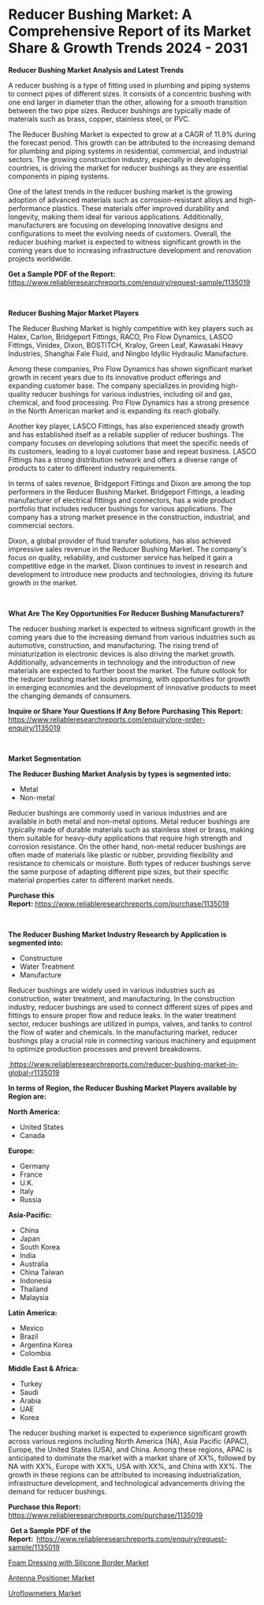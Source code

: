<p><h1>Reducer Bushing Market: A Comprehensive Report of its Market Share & Growth Trends 2024 - 2031</h1></p><p><strong>Reducer Bushing Market Analysis and Latest Trends</strong></p>
<p><p>A reducer bushing is a type of fitting used in plumbing and piping systems to connect pipes of different sizes. It consists of a concentric bushing with one end larger in diameter than the other, allowing for a smooth transition between the two pipe sizes. Reducer bushings are typically made of materials such as brass, copper, stainless steel, or PVC.</p><p>The Reducer Bushing Market is expected to grow at a CAGR of 11.9% during the forecast period. This growth can be attributed to the increasing demand for plumbing and piping systems in residential, commercial, and industrial sectors. The growing construction industry, especially in developing countries, is driving the market for reducer bushings as they are essential components in piping systems.</p><p>One of the latest trends in the reducer bushing market is the growing adoption of advanced materials such as corrosion-resistant alloys and high-performance plastics. These materials offer improved durability and longevity, making them ideal for various applications. Additionally, manufacturers are focusing on developing innovative designs and configurations to meet the evolving needs of customers. Overall, the reducer bushing market is expected to witness significant growth in the coming years due to increasing infrastructure development and renovation projects worldwide.</p></p>
<p><strong>Get a Sample PDF of the Report:&nbsp;</strong> <a href="https://www.reliableresearchreports.com/enquiry/request-sample/1135019">https://www.reliableresearchreports.com/enquiry/request-sample/1135019</a></p>
<p>&nbsp;</p>
<p><strong>Reducer Bushing Major Market Players</strong></p>
<p><p>The Reducer Bushing Market is highly competitive with key players such as Halex, Carlon, Bridgeport Fittings, RACO, Pro Flow Dynamics, LASCO Fittings, Vinidex, Dixon, BOSTITCH, Kraloy, Green Leaf, Kawasaki Heavy Industries, Shanghai Fale Fluid, and Ningbo Idyllic Hydraulic Manufacture. </p><p>Among these companies, Pro Flow Dynamics has shown significant market growth in recent years due to its innovative product offerings and expanding customer base. The company specializes in providing high-quality reducer bushings for various industries, including oil and gas, chemical, and food processing. Pro Flow Dynamics has a strong presence in the North American market and is expanding its reach globally.</p><p>Another key player, LASCO Fittings, has also experienced steady growth and has established itself as a reliable supplier of reducer bushings. The company focuses on developing solutions that meet the specific needs of its customers, leading to a loyal customer base and repeat business. LASCO Fittings has a strong distribution network and offers a diverse range of products to cater to different industry requirements.</p><p>In terms of sales revenue, Bridgeport Fittings and Dixon are among the top performers in the Reducer Bushing Market. Bridgeport Fittings, a leading manufacturer of electrical fittings and connectors, has a wide product portfolio that includes reducer bushings for various applications. The company has a strong market presence in the construction, industrial, and commercial sectors.</p><p>Dixon, a global provider of fluid transfer solutions, has also achieved impressive sales revenue in the Reducer Bushing Market. The company's focus on quality, reliability, and customer service has helped it gain a competitive edge in the market. Dixon continues to invest in research and development to introduce new products and technologies, driving its future growth in the market.</p></p>
<p>&nbsp;</p>
<p><strong>What Are The Key Opportunities For Reducer Bushing Manufacturers?</strong></p>
<p><p>The reducer bushing market is expected to witness significant growth in the coming years due to the increasing demand from various industries such as automotive, construction, and manufacturing. The rising trend of miniaturization in electronic devices is also driving the market growth. Additionally, advancements in technology and the introduction of new materials are expected to further boost the market. The future outlook for the reducer bushing market looks promising, with opportunities for growth in emerging economies and the development of innovative products to meet the changing demands of consumers.</p></p>
<p><strong>Inquire or Share Your Questions If Any Before Purchasing This Report:</strong> <a href="https://www.reliableresearchreports.com/enquiry/pre-order-enquiry/1135019">https://www.reliableresearchreports.com/enquiry/pre-order-enquiry/1135019</a></p>
<p>&nbsp;</p>
<p><strong>Market Segmentation</strong></p>
<p><strong>The Reducer Bushing Market Analysis by types is segmented into:</strong></p>
<p><ul><li>Metal</li><li>Non-metal</li></ul></p>
<p><p>Reducer bushings are commonly used in various industries and are available in both metal and non-metal options. Metal reducer bushings are typically made of durable materials such as stainless steel or brass, making them suitable for heavy-duty applications that require high strength and corrosion resistance. On the other hand, non-metal reducer bushings are often made of materials like plastic or rubber, providing flexibility and resistance to chemicals or moisture. Both types of reducer bushings serve the same purpose of adapting different pipe sizes, but their specific material properties cater to different market needs.</p></p>
<p><strong>Purchase this Report:&nbsp;</strong><a href="https://www.reliableresearchreports.com/purchase/1135019">https://www.reliableresearchreports.com/purchase/1135019</a></p>
<p>&nbsp;</p>
<p><strong>The Reducer Bushing Market Industry Research by Application is segmented into:</strong></p>
<p><ul><li>Constructure</li><li>Water Treatment</li><li>Manufacture</li></ul></p>
<p><p>Reducer bushings are widely used in various industries such as construction, water treatment, and manufacturing. In the construction industry, reducer bushings are used to connect different sizes of pipes and fittings to ensure proper flow and reduce leaks. In the water treatment sector, reducer bushings are utilized in pumps, valves, and tanks to control the flow of water and chemicals. In the manufacturing market, reducer bushings play a crucial role in connecting various machinery and equipment to optimize production processes and prevent breakdowns.</p></p>
<p><a href="https://www.reliableresearchreports.com/reducer-bushing-market-in-global-r1135019">&nbsp;https://www.reliableresearchreports.com/reducer-bushing-market-in-global-r1135019</a></p>
<p><strong>In terms of Region, the Reducer Bushing Market Players available by Region are:</strong></p>
<p>
    <p> <strong> North America: </strong>
        <ul>
            <li>United States</li>
            <li>Canada</li>
        </ul>
        </p> 
    <p> <strong> Europe: </strong>
        <ul>
            <li>Germany</li>
            <li>France</li>
            <li>U.K.</li>
            <li>Italy</li>
            <li>Russia</li>
        </ul>
        </p> 
    <p> <strong> Asia-Pacific: </strong>
        <ul>
            <li>China</li>
            <li>Japan</li>
            <li>South Korea</li>
            <li>India</li>
            <li>Australia</li>
            <li>China Taiwan</li>
            <li>Indonesia</li>
            <li>Thailand</li>
            <li>Malaysia</li>
        </ul>
        </p> 
    <p> <strong> Latin America: </strong>
        <ul>
            <li>Mexico</li>
            <li>Brazil</li>
            <li>Argentina Korea</li>
            <li>Colombia</li>
        </ul>
        </p> 
    <p> <strong> Middle East & Africa: </strong>
        <ul>
            <li>Turkey</li>
            <li>Saudi</li>
            <li>Arabia</li>
            <li>UAE</li>
            <li>Korea</li>
        </ul>
    </p>
    </p>
<p><p>The reducer bushing market is expected to experience significant growth across various regions including North America (NA), Asia Pacific (APAC), Europe, the United States (USA), and China. Among these regions, APAC is anticipated to dominate the market with a market share of XX%, followed by NA with XX%, Europe with XX%, USA with XX%, and China with XX%. The growth in these regions can be attributed to increasing industrialization, infrastructure development, and technological advancements driving the demand for reducer bushings.</p></p>
<p><strong>Purchase this Report: </strong><a href="https://www.reliableresearchreports.com/purchase/1135019">https://www.reliableresearchreports.com/purchase/1135019</a></p>
<p>&nbsp;<strong>Get a Sample PDF of the Report:&nbsp;&nbsp;</strong><a href="https://www.reliableresearchreports.com/enquiry/request-sample/1135019">https://www.reliableresearchreports.com/enquiry/request-sample/1135019</a></p>
<p><strong></strong></p>
<p><p><a href="https://www.linkedin.com/pulse/foam-dressing-silicone-border-market-insight-trends-growth-8tsce?trackingId=Hu0vOoXSnlQDzkm9q6k8vA%3D%3D">Foam Dressing with Silicone Border Market</a></p><p><a href="https://www.linkedin.com/pulse/antenna-positioner-market-size-outlook-forecast-2024-2031-4rsue?trackingId=3u0dds%2BYwryzdd4DXzhnZQ%3D%3D">Antenna Positioner Market</a></p><p><a href="https://www.linkedin.com/pulse/uroflowmeters-market-comprehensive-assessment-type-application-76s4e?trackingId=LJ6%2FDXKHWcgDl2HhJBPOxA%3D%3D">Uroflowmeters Market</a></p></p>